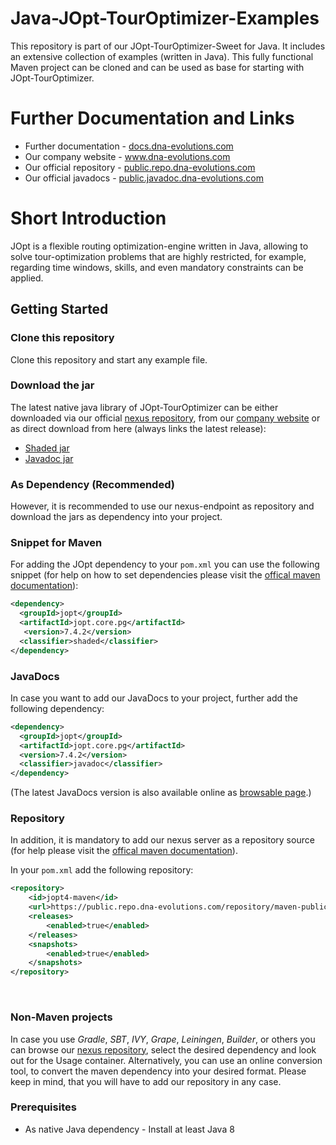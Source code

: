 # Java-JOpt-TourOptimizer-Examples
This repository is part of our JOpt-TourOptimizer-Sweet for Java. It includes an extensive collection of examples (written in Java). This fully functional Maven project can be cloned and can be used as base for starting with JOpt-TourOptimizer.

# Further Documentation and Links

- Further documentation - <a href="https://docs.dna-evolutions.com" target="_blank">docs.dna-evolutions.com</a>
- Our company website - <a href="https://www.dna-evolutions.com" target="_blank">www.dna-evolutions.com</a>
- Our official repository - <a href="https://public.repo.dna-evolutions.com" target="_blank">public.repo.dna-evolutions.com</a>
- Our official javadocs - <a href="https://public.javadoc.dna-evolutions.com" target="_blank">public.javadoc.dna-evolutions.com</a>

# Short Introduction
JOpt is a flexible routing optimization-engine written in Java, allowing to solve tour-optimization problems that are highly restricted, for example, regarding time windows, skills, and even mandatory constraints can be applied.

## Getting Started

### Clone this repository
Clone this repository and start any example file.

### Download the jar
The latest native java library of JOpt-TourOptimizer can be either downloaded via our official
<a href="https://public.repo.dna-evolutions.com/#browse/browse:maven-releases" target="_blank">nexus repository</a>, from our <a href="https://www.dna-evolutions.com/" target="_blank">company website</a> or as direct download from here (always links the latest release):

- <a href="https://public.repo.dna-evolutions.com/service/rest/v1/search/assets/download?sort=version&repository=maven-releases&group=jopt&maven.artifactId=jopt.core.pg&maven.extension=jar&maven.classifier=shaded" target="_blank">Shaded jar</a>
- <a href="https://public.repo.dna-evolutions.com/service/rest/v1/search/assets/download?sort=version&repository=maven-releases&group=jopt&maven.artifactId=jopt.core.pg&maven.extension=jar&maven.classifier=javadoc" target="_blank">Javadoc jar</a>

### As Dependency (Recommended)
However, it is recommended to use our nexus-endpoint as repository and download the jars as dependency into your project.

### Snippet for Maven

For adding the JOpt dependency to your ``pom.xml`` you can use the following snippet (for help on how to set dependencies please visit the <a href="https://maven.apache.org/guides/introduction/introduction-to-dependency-mechanism.html" target="_blank">offical maven documentation</a>):


```xml
<dependency>
  <groupId>jopt</groupId>
  <artifactId>jopt.core.pg</artifactId>
   <version>7.4.2</version>
  <classifier>shaded</classifier>
</dependency>
```

### JavaDocs

In case you want to add our JavaDocs to your project, further add the following dependency:

```xml
<dependency>
  <groupId>jopt</groupId>
  <artifactId>jopt.core.pg</artifactId>
  <version>7.4.2</version>
  <classifier>javadoc</classifier>
</dependency>
```

(The latest JavaDocs version is also available online as <a href="https://public.javadoc.dna-evolutions.com/" target="_blank">browsable page</a>.)

### Repository

In addition, it is mandatory to add our nexus server as a repository source (for help please visit the <a href="https://maven.apache.org/guides/introduction/introduction-to-repositories.html" target="_blank">offical maven documentation</a>).

In your ``pom.xml`` add the following repository:

```xml
<repository>
	<id>jopt4-maven</id>
	<url>https://public.repo.dna-evolutions.com/repository/maven-public/</url>
	<releases>
		<enabled>true</enabled>
	</releases>
	<snapshots>
		<enabled>true</enabled>
	</snapshots>
</repository>
```

<br>

### Non-Maven projects

In case you use *Gradle*, *SBT*, *IVY*, *Grape*, *Leiningen*, *Builder*, or others you can browse our <a href="https://public.repo.dna-evolutions.com/#browse/browse:maven-releases" target="_blank">nexus repository</a>, select the desired dependency and look out for the Usage container. Alternatively, you can use an online conversion tool, to convert the maven dependency into your desired format. Please keep in mind, that you will have to add our repository in any case.


### Prerequisites

* As native Java dependency - Install at least Java 8
